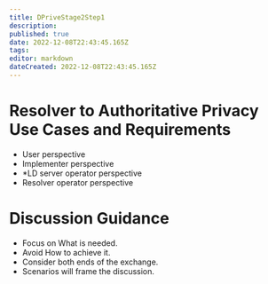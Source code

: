 ```yaml
---
title: DPriveStage2Step1
description: 
published: true
date: 2022-12-08T22:43:45.165Z
tags: 
editor: markdown
dateCreated: 2022-12-08T22:43:45.165Z
---
```


# Resolver to Authoritative Privacy Use Cases and Requirements

* User perspective
* Implementer perspective
* *LD server operator perspective
* Resolver operator perspective 

# Discussion Guidance

* Focus on What is needed.
* Avoid How to achieve it.
* Consider both ends of the exchange.
* Scenarios will frame the discussion. 